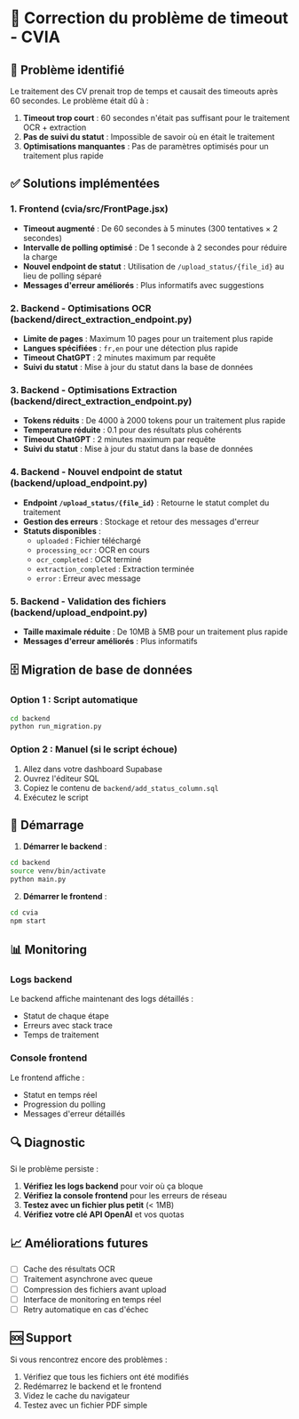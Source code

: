 # 🔧 Correction du problème de timeout - CVIA

## 🚨 Problème identifié

Le traitement des CV prenait trop de temps et causait des timeouts après 60 secondes. Le problème était dû à :

1. **Timeout trop court** : 60 secondes n'était pas suffisant pour le traitement OCR + extraction
2. **Pas de suivi du statut** : Impossible de savoir où en était le traitement
3. **Optimisations manquantes** : Pas de paramètres optimisés pour un traitement plus rapide

## ✅ Solutions implémentées

### 1. Frontend (cvia/src/FrontPage.jsx)
- **Timeout augmenté** : De 60 secondes à 5 minutes (300 tentatives × 2 secondes)
- **Intervalle de polling optimisé** : De 1 seconde à 2 secondes pour réduire la charge
- **Nouvel endpoint de statut** : Utilisation de `/upload_status/{file_id}` au lieu de polling séparé
- **Messages d'erreur améliorés** : Plus informatifs avec suggestions

### 2. Backend - Optimisations OCR (backend/direct_extraction_endpoint.py)
- **Limite de pages** : Maximum 10 pages pour un traitement plus rapide
- **Langues spécifiées** : `fr,en` pour une détection plus rapide
- **Timeout ChatGPT** : 2 minutes maximum par requête
- **Suivi du statut** : Mise à jour du statut dans la base de données

### 3. Backend - Optimisations Extraction (backend/direct_extraction_endpoint.py)
- **Tokens réduits** : De 4000 à 2000 tokens pour un traitement plus rapide
- **Temperature réduite** : 0.1 pour des résultats plus cohérents
- **Timeout ChatGPT** : 2 minutes maximum par requête
- **Suivi du statut** : Mise à jour du statut dans la base de données

### 4. Backend - Nouvel endpoint de statut (backend/upload_endpoint.py)
- **Endpoint `/upload_status/{file_id}`** : Retourne le statut complet du traitement
- **Gestion des erreurs** : Stockage et retour des messages d'erreur
- **Statuts disponibles** :
  - `uploaded` : Fichier téléchargé
  - `processing_ocr` : OCR en cours
  - `ocr_completed` : OCR terminé
  - `extraction_completed` : Extraction terminée
  - `error` : Erreur avec message

### 5. Backend - Validation des fichiers (backend/upload_endpoint.py)
- **Taille maximale réduite** : De 10MB à 5MB pour un traitement plus rapide
- **Messages d'erreur améliorés** : Plus informatifs

## 🗄️ Migration de base de données

### Option 1 : Script automatique
```bash
cd backend
python run_migration.py
```

### Option 2 : Manuel (si le script échoue)
1. Allez dans votre dashboard Supabase
2. Ouvrez l'éditeur SQL
3. Copiez le contenu de `backend/add_status_column.sql`
4. Exécutez le script

## 🚀 Démarrage

1. **Démarrer le backend** :
```bash
cd backend
source venv/bin/activate
python main.py
```

2. **Démarrer le frontend** :
```bash
cd cvia
npm start
```

## 📊 Monitoring

### Logs backend
Le backend affiche maintenant des logs détaillés :
- Statut de chaque étape
- Erreurs avec stack trace
- Temps de traitement

### Console frontend
Le frontend affiche :
- Statut en temps réel
- Progression du polling
- Messages d'erreur détaillés

## 🔍 Diagnostic

Si le problème persiste :

1. **Vérifiez les logs backend** pour voir où ça bloque
2. **Vérifiez la console frontend** pour les erreurs de réseau
3. **Testez avec un fichier plus petit** (< 1MB)
4. **Vérifiez votre clé API OpenAI** et vos quotas

## 📈 Améliorations futures

- [ ] Cache des résultats OCR
- [ ] Traitement asynchrone avec queue
- [ ] Compression des fichiers avant upload
- [ ] Interface de monitoring en temps réel
- [ ] Retry automatique en cas d'échec

## 🆘 Support

Si vous rencontrez encore des problèmes :
1. Vérifiez que tous les fichiers ont été modifiés
2. Redémarrez le backend et le frontend
3. Videz le cache du navigateur
4. Testez avec un fichier PDF simple 